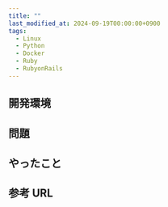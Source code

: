 ```yaml
---
title: ""
last_modified_at: 2024-09-19T00:00:00+0900
tags:
  - Linux
  - Python
  - Docker
  - Ruby
  - RubyonRails
---
```


## 開発環境

## 問題

## やったこと

## 参考 URL

